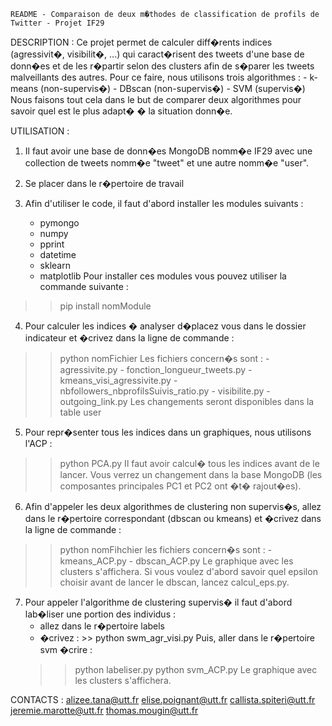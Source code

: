 	README - Comparaison de deux m�thodes de classification de profils de Twitter - Projet IF29



DESCRIPTION : 
Ce projet permet de calculer diff�rents indices (agressivit�, visibilit�, ...) qui caract�risent des tweets 
d'une base de donn�es et de les r�partir selon des clusters afin de s�parer les tweets malveillants des autres.
Pour ce faire, nous utilisons trois algorithmes : 
	- k-means (non-supervis�)
	- DBscan (non-supervis�)
	- SVM (supervis�)
Nous faisons tout cela dans le but de comparer deux algorithmes pour savoir quel est le plus adapt� � la situation donn�e.





UTILISATION : 
1. Il faut avoir une base de donn�es MongoDB nomm�e IF29 avec une collection de tweets nomm�e "tweet" 
et une autre nomm�e "user".

2. Se placer dans le r�pertoire de travail

3. Afin d'utiliser le code, il faut d'abord installer les modules suivants : 
	- pymongo
	- numpy
	- pprint
	- datetime
	- sklearn
	- matplotlib
Pour installer ces modules vous pouvez utiliser la commande suivante :
>> pip install nomModule

4. Pour calculer les indices � analyser d�placez vous dans le dossier indicateur et �crivez dans la ligne de commande : 
>> python nomFichier
Les fichiers concern�s sont : 
	- agressivite.py
	- fonction_longueur_tweets.py
	- kmeans_visi_agressivite.py
	- nbfollowers_nbprofilsSuivis_ratio.py
	- visibilite.py
	- outgoing_link.py
Les changements seront disponibles dans la table user 

5. Pour repr�senter tous les indices dans un graphiques, nous utilisons l'ACP : 
>> python PCA.py
Il faut avoir calcul� tous les indices avant de le lancer.
Vous verrez un changement dans la base MongoDB (les composantes principales PC1 et 
PC2 ont �t� rajout�es).

6. Afin d'appeler les deux algorithmes de clustering non supervis�s, allez dans le r�pertoire correspondant 
(dbscan ou kmeans) et �crivez dans la ligne de commande : 
>> python nomFihchier
les fichiers concern�s sont : 
	- kmeans_ACP.py
	- dbscan_ACP.py
Le graphique avec les clusters s'affichera.
Si vous voulez d'abord savoir quel epsilon choisir avant de lancer le dbscan, lancez calcul_eps.py. 

7. Pour appeler l'algorithme de clustering supervis� il faut d'abord lab�liser une portion des individus : 
	- allez dans le r�pertoire labels 
	- �crivez : >> python swm_agr_visi.py
Puis, aller dans le r�pertoire svm �crire : 
	>> python labeliser.py
	>> python svm_ACP.py
Le graphique avec les clusters s'affichera.






CONTACTS :
alizee.tana@utt.fr
elise.poignant@utt.fr
callista.spiteri@utt.fr
jeremie.marotte@utt.fr
thomas.mougin@utt.fr
